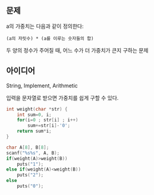 ## 문제
a의 가중치는 다음과 같이 정의한다:
```text
(a의 자릿수) * (a를 이루는 숫자들의 합)
```
두 양의 정수가 주어질 때, 어느 수가 더 가중치가 큰지 구하는 문제

## 아이디어
String, Implement, Arithmetic

입력을 문자열로 받으면 가중치를 쉽게 구할 수 있다.
```c
int weight(char *str) {
	int sum=0, i;
	for(i=0 ; str[i] ; i++)
		sum+=str[i]-'0';
	return sum*i;
}

char A[8], B[8];
scanf("%s%s", A, B);
if(weight(A)>weight(B))
	puts("1");
else if(weight(A)<weight(B))
	puts("2");
else
	puts("0");
```
